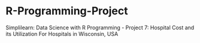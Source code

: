 # R-Programming-Project
Simplilearn:  Data Science with R Programming - Project 7: Hospital Cost and its Utilization For Hospitals in Wisconsin, USA
